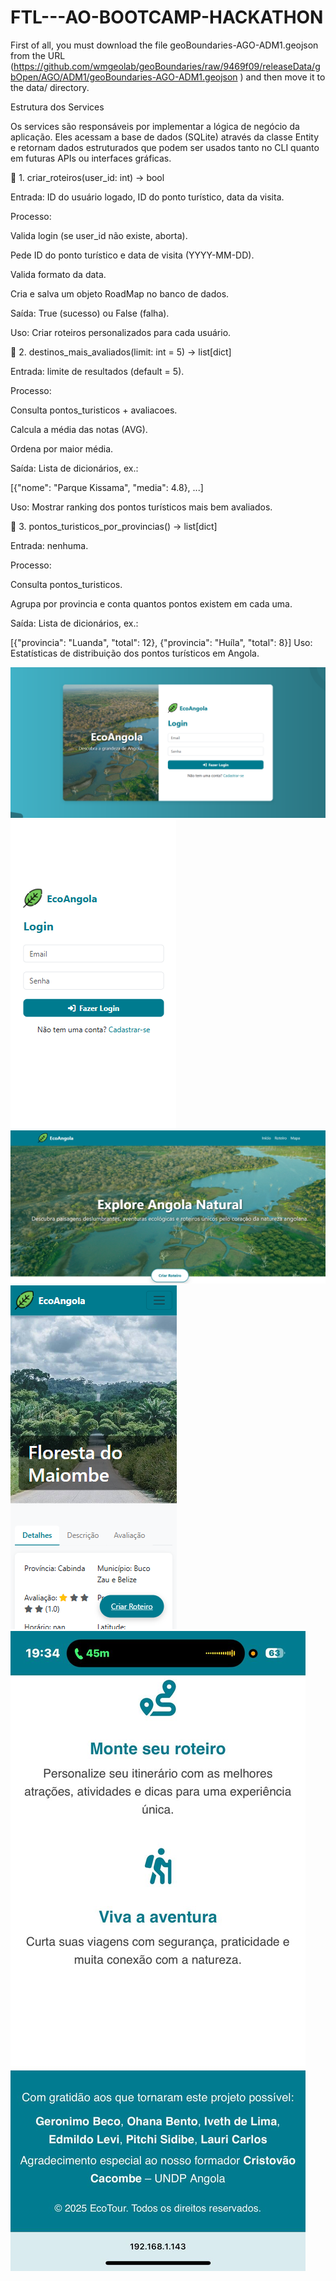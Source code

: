 # FTL---AO-BOOTCAMP-HACKATHON
First of all, you must download the file geoBoundaries-AGO-ADM1.geojson from the URL (https://github.com/wmgeolab/geoBoundaries/raw/9469f09/releaseData/gbOpen/AGO/ADM1/geoBoundaries-AGO-ADM1.geojson
) and then move it to the data/ directory.


Estrutura dos Services

Os services são responsáveis por implementar a lógica de negócio da aplicação.
Eles acessam a base de dados (SQLite) através da classe Entity e retornam dados estruturados que podem ser usados tanto no CLI quanto em futuras APIs ou interfaces gráficas.

🔹 1. criar_roteiros(user_id: int) -> bool

Entrada: ID do usuário logado, ID do ponto turístico, data da visita.

Processo:

Valida login (se user_id não existe, aborta).

Pede ID do ponto turístico e data de visita (YYYY-MM-DD).

Valida formato da data.

Cria e salva um objeto RoadMap no banco de dados.

Saída: True (sucesso) ou False (falha).

Uso: Criar roteiros personalizados para cada usuário.

🔹 2. destinos_mais_avaliados(limit: int = 5) -> list[dict]

Entrada: limite de resultados (default = 5).

Processo:

Consulta pontos_turisticos + avaliacoes.

Calcula a média das notas (AVG).

Ordena por maior média.

Saída: Lista de dicionários, ex.:

[{"nome": "Parque Kissama", "media": 4.8}, ...]


Uso: Mostrar ranking dos pontos turísticos mais bem avaliados.

🔹 3. pontos_turisticos_por_provincias() -> list[dict]

Entrada: nenhuma.

Processo:

Consulta pontos_turisticos.

Agrupa por provincia e conta quantos pontos existem em cada uma.

Saída: Lista de dicionários, ex.:

[{"provincia": "Luanda", "total": 12}, {"provincia": "Huíla", "total": 8}]
Uso: Estatísticas de distribuição dos pontos turísticos em Angola.

![Banner do projeto](assets/pc-login.PNG)
![Banner do projeto](assets/cl-login.PNG)
![Banner do projeto](assets/pc-home.PNG)
![Banner do projeto](assets/cl-tupart.PNG)
![Banner do projeto](assets/IMG-20250904-WA0028.jpg)
